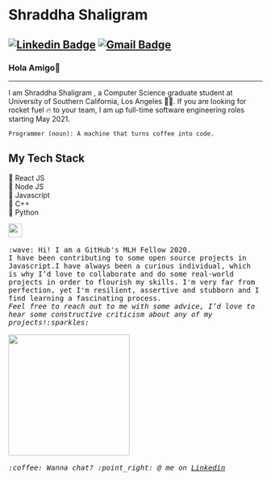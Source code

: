 # Shraddha Shaligram

 [![Linkedin Badge](https://img.shields.io/badge/-Shraddha-blue?style=flat-square&logo=Linkedin&logoColor=white&link=https://www.linkedin.com/in/shraddha2104/)](https://www.linkedin.com/in/sejal-choudhary-9a33ab170/) 
[![Gmail Badge](https://img.shields.io/badge/-sshaligr@usc.edu-c14438?style=flat-square&logo=Gmail&logoColor=white&link=mailto:sshaligr@usc.edu)](sshaligr@usc.edu)
---
### Hola Amigo👋
---
I am Shraddha Shaligram , a Computer Science graduate student at University of Southern California, Los Angeles :student:. If you are looking for  rocket fuel :fire: to your team, I am up full-time software engineering roles starting May 2021. 
```
Programmer (noun): A machine that turns coffee into code.
```
## My Tech Stack
💖 React JS<br>
🌟 Node JS<br>
🚀 Javascript<br>
🙌 C++<br>
🌟 Python<br>

<p>
  <img src="https://user-images.githubusercontent.com/5679180/79618120-0daffb80-80be-11ea-819e-d2b0fa904d07.gif" width="27px">
  <br><br>
  <samp>
    :wave: Hi! I am a GitHub's MLH Fellow 2020.
    <br>I have been contributing to some open source projects in Javascript.I have always been a curious individual, which is why I’d love to collaborate and do some real-world projects in order to flourish my skills. I'm very far from perfection, yet I'm resilient, assertive and stubborn and I find learning a fascinating process.
      <br><em>Feel free to reach out to me with some advice, I’d love to hear some constructive criticism about any of my projects!:sparkles:<br><br>
    <img src="https://i.imgur.com/kdKhgx6.gif" width="240px" align="center">
   <br><br>:coffee: Wanna chat? :point_right: @ me on <a href="https://www.linkedin.com/in/shraddha2104/">Linkedin</a>
  </samp>
</p>
